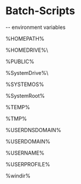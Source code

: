 # Batch-Scripts

-- environment variables

%HOMEPATH% 

%HOMEDRIVE%\

%PUBLIC%

%SystemDrive%\

%SYSTEMOS%

%SystemRoot%

%TEMP%

%TMP%

%USERDNSDOMAIN%

%USERDOMAIN%

%USERNAME%

%USERPROFILE%

%windir%
